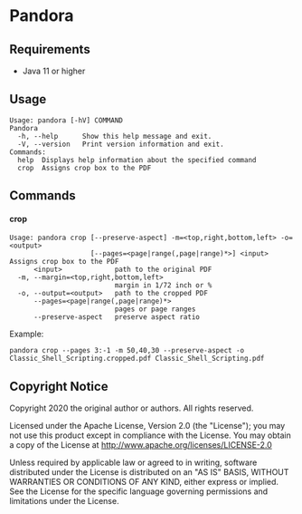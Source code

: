 # Pandora

## Requirements

* Java 11 or higher

## Usage

```
Usage: pandora [-hV] COMMAND
Pandora
  -h, --help      Show this help message and exit.
  -V, --version   Print version information and exit.
Commands:
  help  Displays help information about the specified command
  crop  Assigns crop box to the PDF
```

## Commands
#### crop

```
Usage: pandora crop [--preserve-aspect] -m=<top,right,bottom,left> -o=<output>
                    [--pages=<page|range(,page|range)*>] <input>
Assigns crop box to the PDF
      <input>             path to the original PDF
  -m, --margin=<top,right,bottom,left>
                          margin in 1/72 inch or %
  -o, --output=<output>   path to the cropped PDF
      --pages=<page|range(,page|range)*>
                          pages or page ranges
      --preserve-aspect   preserve aspect ratio
```
Example:
```shell
pandora crop --pages 3:-1 -m 50,40,30 --preserve-aspect -o Classic_Shell_Scripting.cropped.pdf Classic_Shell_Scripting.pdf
```


## Copyright Notice
Copyright 2020 the original author or authors. All rights reserved.

Licensed under the Apache License, Version 2.0 (the "License");
you may not use this product except in compliance with the License.
You may obtain a copy of the License at
http://www.apache.org/licenses/LICENSE-2.0

Unless required by applicable law or agreed to in writing, software
distributed under the License is distributed on an "AS IS" BASIS,
WITHOUT WARRANTIES OR CONDITIONS OF ANY KIND, either express or implied.
See the License for the specific language governing permissions and
limitations under the License.
